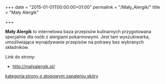 +++
date = "2015-01-01T00:00:00+01:00"
permalink = "/Mały_Alergik/"
title = "Mały Alergik"

+++

**Mały Alergik** to internetowa baza przepisów kulinarnych przygotowana specjalnie dla osób z alergiami pokarmowymi. Jest tam wyszukiwarka, umożliwiająca wynajdywanie przepisów na potrawy bez wybranych składników.

Link do strony:

-   <http://malyalergik.pl/>

[kategoria:strony o atopowym zapaleniu skóry](/atopedia/kategoria:strony_o_atopowym_zapaleniu_skóry "wikilink")